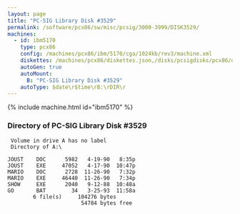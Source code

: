 ```yaml
---
layout: page
title: "PC-SIG Library Disk #3529"
permalink: /software/pcx86/sw/misc/pcsig/3000-3999/DISK3529/
machines:
  - id: ibm5170
    type: pcx86
    config: /machines/pcx86/ibm/5170/cga/1024kb/rev3/machine.xml
    diskettes: /machines/pcx86/diskettes.json,/disks/pcsigdisks/pcx86/diskettes.json
    autoGen: true
    autoMount:
      B: "PC-SIG Library Disk #3529"
    autoType: $date\r$time\rB:\rDIR\r
---
```


{% include machine.html id="ibm5170" %}

### Directory of PC-SIG Library Disk #3529

     Volume in drive A has no label
     Directory of A:\

    JOUST    DOC      5982   4-19-90   8:35p
    JOUST    EXE     47052   4-17-90  10:47p
    MARIO    DOC      2728  11-26-90   7:32p
    MARIO    EXE     46440  11-26-90   7:34p
    SHOW     EXE      2040   9-12-88  10:48a
    GO       BAT        34   3-25-93  11:58a
            6 file(s)     104276 bytes
                           54784 bytes free
